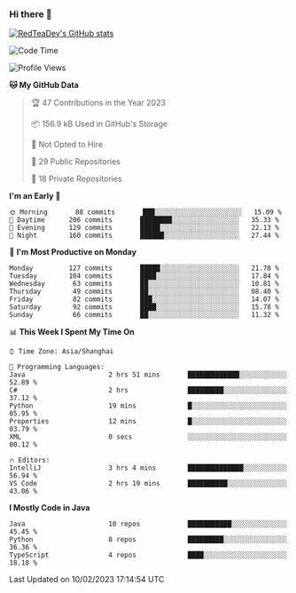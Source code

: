 ### Hi there 👋

<!--
**RedTeaDev/RedTeaDev** is a ✨ _special_ ✨ repository because its `README.md` (this file) appears on your GitHub profile.

Here are some ideas to get you started:

- 🔭 I’m currently working on ...
- 🌱 I’m currently learning ...
- 👯 I’m looking to collaborate on ...
- 🤔 I’m looking for help with ...
- 💬 Ask me about ...
- 📫 How to reach me: ...
- 😄 Pronouns: ...
- ⚡ Fun fact: ...
-->

<!--
[![wakatime](https://wakatime.com/badge/user/6b101ed0-04c0-4490-9283-eb61f2efff96.svg)](https://wakatime.com/@6b101ed0-04c0-4490-9283-eb61f2efff96)
!-->

[![RedTeaDev's GitHub stats](https://github-readme-stats.vercel.app/api?username=RedTeaDev)](https://github.com/anuraghazra/github-readme-stats)
<!--
[![willianrod's wakatime stats](https://github-readme-stats.vercel.app/api/wakatime?username=RedTeaDev)](https://github.com/anuraghazra/github-readme-stats)
!-->
<!--START_SECTION:waka-->
![Code Time](http://img.shields.io/badge/Code%20Time-1%2C187%20hrs%2017%20mins-blue)

![Profile Views](http://img.shields.io/badge/Profile%20Views-0-blue)

**🐱 My GitHub Data** 

> 🏆 47 Contributions in the Year 2023
 > 
> 📦 156.9 kB Used in GitHub's Storage 
 > 
> 🚫 Not Opted to Hire
 > 
> 📜 29 Public Repositories 
 > 
> 🔑 18 Private Repositories  
 > 
**I'm an Early 🐤** 

```text
🌞 Morning       88 commits       ███░░░░░░░░░░░░░░░░░░░░░░   15.09 % 
🌆 Daytime      206 commits       ████████░░░░░░░░░░░░░░░░░   35.33 % 
🌃 Evening      129 commits       █████░░░░░░░░░░░░░░░░░░░░   22.13 % 
🌙 Night        160 commits       ██████░░░░░░░░░░░░░░░░░░░   27.44 % 

```
📅 **I'm Most Productive on Monday** 

```text
Monday         127 commits       █████░░░░░░░░░░░░░░░░░░░░   21.78 % 
Tuesday        104 commits       ████░░░░░░░░░░░░░░░░░░░░░   17.84 % 
Wednesday       63 commits       ██░░░░░░░░░░░░░░░░░░░░░░░   10.81 % 
Thursday        49 commits       ██░░░░░░░░░░░░░░░░░░░░░░░   08.40 % 
Friday          82 commits       ███░░░░░░░░░░░░░░░░░░░░░░   14.07 % 
Saturday        92 commits       ████░░░░░░░░░░░░░░░░░░░░░   15.78 % 
Sunday          66 commits       ██░░░░░░░░░░░░░░░░░░░░░░░   11.32 % 

```


📊 **This Week I Spent My Time On** 

```text
⌚︎ Time Zone: Asia/Shanghai

💬 Programming Languages: 
Java                     2 hrs 51 mins       █████████████░░░░░░░░░░░░   52.89 % 
C#                       2 hrs               █████████░░░░░░░░░░░░░░░░   37.12 % 
Python                   19 mins             █░░░░░░░░░░░░░░░░░░░░░░░░   05.95 % 
Properties               12 mins             █░░░░░░░░░░░░░░░░░░░░░░░░   03.79 % 
XML                      0 secs              ░░░░░░░░░░░░░░░░░░░░░░░░░   00.12 % 

🔥 Editors: 
IntelliJ                 3 hrs 4 mins        ██████████████░░░░░░░░░░░   56.94 % 
VS Code                  2 hrs 19 mins       ██████████░░░░░░░░░░░░░░░   43.06 % 

```

**I Mostly Code in Java** 

```text
Java                     10 repos            ███████████░░░░░░░░░░░░░░   45.45 % 
Python                   8 repos             █████████░░░░░░░░░░░░░░░░   36.36 % 
TypeScript               4 repos             ████░░░░░░░░░░░░░░░░░░░░░   18.18 % 

```



 Last Updated on 10/02/2023 17:14:54 UTC
<!--END_SECTION:waka-->


